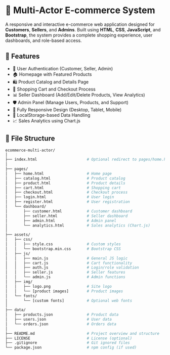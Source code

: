 # 🛒 Multi-Actor E-commerce System

A responsive and interactive e-commerce web application designed for **Customers**, **Sellers**, and **Admins**. Built using **HTML**, **CSS**, **JavaScript**, and **Bootstrap**, the system provides a complete shopping experience, user dashboards, and role-based access.

## 🚀 Features

- 👤 User Authentication (Customer, Seller, Admin)
- 🏠 Homepage with Featured Products
- 🛍️ Product Catalog and Details Page
- 🛒 Shopping Cart and Checkout Process
- 📊 Seller Dashboard (Add/Edit/Delete Products, View Analytics)
- 🛡️ Admin Panel (Manage Users, Products, and Support)
- 📱 Fully Responsive Design (Desktop, Tablet, Mobile)
- 💾 LocalStorage-based Data Handling
- 📈 Sales Analytics using Chart.js

## 📁 File Structure

```bash
ecommerce-multi-actor/
│
├── index.html                      # Optional redirect to pages/home.html
│
├── pages/
│   ├── home.html                   # Home page
│   ├── catalog.html                # Product catalog
│   ├── product.html                # Product details
│   ├── cart.html                   # Shopping cart
│   ├── checkout.html               # Checkout process
│   ├── login.html                  # User login
│   ├── register.html               # User registration
│   └── dashboard/
│       ├── customer.html           # Customer dashboard
│       ├── seller.html             # Seller dashboard
│       ├── admin.html              # Admin panel
│       └── analytics.html          # Sales analytics (Chart.js)
│
├── assets/
│   ├── css/
│   │   ├── style.css               # Custom styles
│   │   └── bootstrap.min.css       # Bootstrap CSS
│   ├── js/
│   │   ├── main.js                 # General JS logic
│   │   ├── cart.js                 # Cart functionality
│   │   ├── auth.js                 # Login/role validation
│   │   ├── seller.js               # Seller features
│   │   └── admin.js                # Admin functions
│   ├── img/
│   │   ├── logo.png                # Site logo
│   │   └── [product images]        # Product images
│   └── fonts/
│       └── [custom fonts]          # Optional web fonts
│
├── data/
│   ├── products.json               # Product data
│   ├── users.json                  # User data
│   └── orders.json                 # Orders data
│
├── README.md                       # Project overview and structure
├── LICENSE                         # License (optional)
├── .gitignore                      # Git ignored files
└── package.json                    # npm config (if used)

